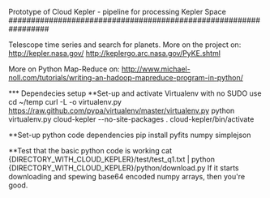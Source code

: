 Prototype of Cloud Kepler - pipeline for processing Kepler Space
#################################################################




Telescope time series and search for planets.
More on the project on:
http://kepler.nasa.gov/
http://keplergo.arc.nasa.gov/PyKE.shtml

More on Python Map-Reduce on:
http://www.michael-noll.com/tutorials/writing-an-hadoop-mapreduce-program-in-python/



*** Dependecies setup
**Set-up and activate Virtualenv with no SUDO use
cd ~/temp
curl -L -o virtualenv.py https://raw.github.com/pypa/virtualenv/master/virtualenv.py
python virtualenv.py cloud-kepler --no-site-packages
. cloud-kepler/bin/activate

**Set-up python code dependencies
pip install pyfits numpy simplejson

**Test that the basic python code is working
cat {DIRECTORY_WITH_CLOUD_KEPLER}/test/test_q1.txt | python {DIRECTORY_WITH_CLOUD_KEPLER}/python/download.py
If it starts downloading and spewing base64 encoded numpy arrays, then
you're good. 
